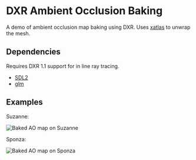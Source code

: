 # DXR Ambient Occlusion Baking

A demo of ambient occlusion map baking using DXR.
Uses [xatlas](https://github.com/jpcy/xatlas) to unwrap the mesh.

## Dependencies

Requires DXR 1.1 support for in line ray tracing.

- [SDL2](https://www.libsdl.org/download-2.0.php)
- [glm](https://github.com/g-truc/glm)


## Examples

Suzanne:

![Baked AO map on Suzanne](https://i.imgur.com/998oHBO.png)

Sponza:

![Baked AO map on Sponza](https://i.imgur.com/O3BSRJ9.png)

